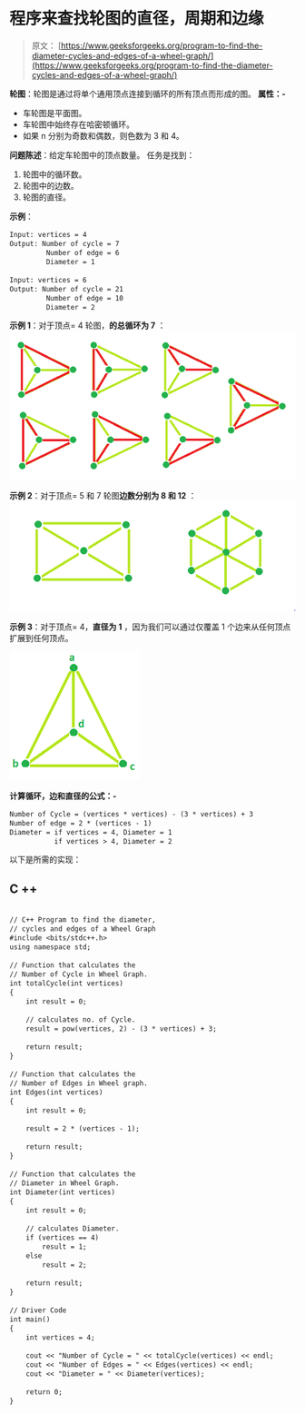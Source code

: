 # 程序来查找轮图的直径，周期和边缘

> 原文： [https://www.geeksforgeeks.org/program-to-find-the-diameter-cycles-and-edges-of-a-wheel-graph/](https://www.geeksforgeeks.org/program-to-find-the-diameter-cycles-and-edges-of-a-wheel-graph/)

**轮图**：轮图是通过将单个通用顶点连接到循环的所有顶点而形成的图。 **属性：-**

*   车轮图是平面图。
*   车轮图中始终存在哈密顿循环。
*   如果 n 分别为奇数和偶数，则色数为 3 和 4。

 **问题陈述**：给定车轮图中的顶点数量。 任务是找到：

1.  轮图中的循环数。
2.  轮图中的边数。
3.  轮图的直径。

**示例**：

```
Input: vertices = 4
Output: Number of cycle = 7
         Number of edge = 6
         Diameter = 1

Input: vertices = 6
Output: Number of cycle = 21
         Number of edge = 10
         Diameter = 2

```

**示例 1**：对于顶点= 4 轮图，**的总循环为 7** ：
![](img/7330417264ae9c67912c5db3ac7331ab.png)

**示例 2**：对于顶点= 5 和 7 轮图**边数分别为 8 和 12** ：
![](img/a777d9dacfd5ecf99a1cf821cd530798.png)

**示例 3**：对于顶点= 4，**直径为 1** ，因为我们可以通过仅覆盖 1 个边来从任何顶点扩展到任何顶点。

![](img/96291c760b72957364ef67b0e4773933.png)

**计算循环，边和直径的公式：-**

```
Number of Cycle = (vertices * vertices) - (3 * vertices) + 3
Number of edge = 2 * (vertices - 1)
Diameter = if vertices = 4, Diameter = 1
           if vertices > 4, Diameter = 2

```

以下是所需的实现：

## C ++

```

// C++ Program to find the diameter,  
// cycles and edges of a Wheel Graph 
#include <bits/stdc++.h> 
using namespace std; 

// Function that calculates the 
// Number of Cycle in Wheel Graph. 
int totalCycle(int vertices) 
{ 
    int result = 0; 

    // calculates no. of Cycle. 
    result = pow(vertices, 2) - (3 * vertices) + 3; 

    return result; 
} 

// Function that calculates the 
// Number of Edges in Wheel graph. 
int Edges(int vertices) 
{ 
    int result = 0; 

    result = 2 * (vertices - 1); 

    return result; 
} 

// Function that calculates the 
// Diameter in Wheel Graph. 
int Diameter(int vertices) 
{ 
    int result = 0; 

    // calculates Diameter. 
    if (vertices == 4) 
        result = 1; 
    else
        result = 2; 

    return result; 
} 

// Driver Code 
int main() 
{ 
    int vertices = 4; 

    cout << "Number of Cycle = " << totalCycle(vertices) << endl; 
    cout << "Number of Edges = " << Edges(vertices) << endl; 
    cout << "Diameter = " << Diameter(vertices); 

    return 0; 
} 

```